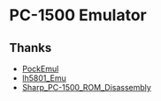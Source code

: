 # PC-1500 Emulator

## Thanks

- [PockEmul](https://github.com/matsumo/PockEmul)
- [lh5801_Emu](https://github.com/Jeff-Birt/lh5801_Emu)
- [Sharp_PC-1500_ROM_Disassembly](https://github.com/Jeff-Birt/Sharp_PC-1500_ROM_Disassembly)

